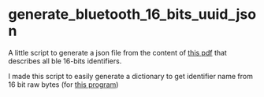 # generate_bluetooth_16_bits_uuid_json

A little script to generate a json file from the content of [this pdf](https://btprodspecificationrefs.blob.core.windows.net/assigned-values/16-bit%20UUID%20Numbers%20Document.pdf) that describes all ble 16-bits identifiers.

I made this script to easily generate a dictionary to get identifier name from 16 bit raw bytes (for [this program](https://github.com/Yohannfra/ble_repl))
